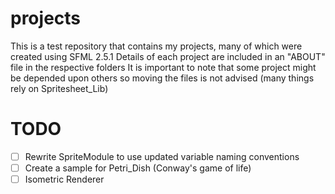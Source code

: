 # projects
This is a test repository that contains my projects, many of which were created using SFML 2.5.1
Details of each project are included in an "ABOUT" file in the respective folders
It is important to note that some project might be depended upon others so moving the files is not advised (many things rely on Spritesheet_Lib)

# TODO
- [ ] Rewrite SpriteModule to use updated variable naming conventions
- [ ] Create a sample for Petri_Dish (Conway's game of life)
- [ ] Isometric Renderer
